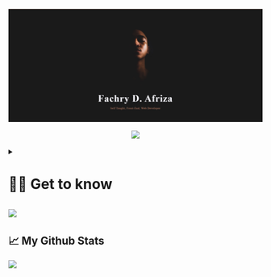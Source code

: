 ![fachryafrz-Banner](/images/banner.png)

<p align="center">
  <img src="https://skillicons.dev/icons?i=laravel,flutter,nextjs,nuxtjs,tailwind,figma,github,postman,vscode" />
</p>

<details>
 <summary><h1>👨‍💻 Get to know</h1></summary>
   Hi there! My name is Fachry Dwi Afriza, and I'm a Front-End Web Developer with over 4 years of experience. I started my career in mid-2020, and since then, I have been passionate about creating amazing web applications with the best user experience. My skill set includes Nuxt.js, Next.js, Flutter, and Laravel, which are all modern and widely-used frameworks for building fast and responsive applications.
</details>

<p>
  <img 
    src="https://readme-typing-svg.demolab.com?font=Fira+Code&pause=100&color=C18B73&width=435&lines=Self-Taught;Front-End+Web+Developer;JS FTW!!!" 
  />
</p>

## 📈 My Github Stats

<img src="https://github-readme-stats.vercel.app/api/top-langs/?username=fachryafrz&theme=dark&layout=compact" />
